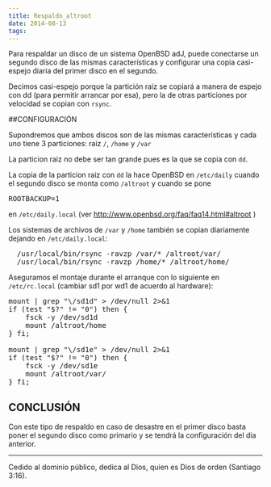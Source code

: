 ```yaml
---
title: Respaldo_altroot
date: 2014-08-13
tags:
---
```

Para respaldar un disco de un sistema OpenBSD adJ, puede conectarse 
un segundo disco de las mismas características y 
configurar una copia casi-espejo diaria del primer disco en el segundo.

Decimos casi-espejo porque la partición raiz se copiará a manera de espejo con dd (para permitir arrancar por esa), pero la de otras particiones por velocidad se copian con ```rsync```.


##CONFIGURACIÓN

Supondremos que ambos discos son de las mismas características y cada uno tiene 3 particiones: raiz ```/```, ```/home``` y ```/var```

La particion raiz no debe ser tan grande pues es la que se copia con ```dd```.

La copia de la particion raiz con ```dd``` la hace OpenBSD en ```/etc/daily``` cuando el segundo disco se monta como ```/altroot``` y cuando se pone
<pre>
ROOTBACKUP=1
</pre>
en ```/etc/daily.local```  (ver http://www.openbsd.org/faq/faq14.html#altroot )

Los sistemas de archivos de ```/var``` y ```/home``` también se copian diariamente dejando en ```/etc/daily.local```:
<pre>
  /usr/local/bin/rsync -ravzp /var/* /altroot/var/
  /usr/local/bin/rsync -ravzp /home/* /altroot/home/
</pre>
Aseguramos el montaje durante el arranque con lo siguiente en ```/etc/rc.local``` (cambiar sd1 por wd1 de acuerdo al hardware):
<pre>
mount | grep "\/sd1d" > /dev/null 2>&1
if (test "$?" != "0") then {
    fsck -y /dev/sd1d
    mount /altroot/home
} fi;

mount | grep "\/sd1e" > /dev/null 2>&1
if (test "$?" != "0") then {
    fsck -y /dev/sd1e
    mount /altroot/var/
} fi;
</pre>


## CONCLUSIÓN

Con este tipo de respaldo en caso de desastre en el primer disco basta poner el segundo disco como primario y se tendrá la configuración del dia anterior.

-----
Cedido al dominio público, dedica al Dios, quien es Dios de orden (Santiago 3:16).

